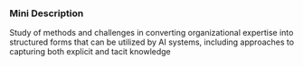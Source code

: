 ### Mini Description

Study of methods and challenges in converting organizational expertise into structured forms that can be utilized by AI systems, including approaches to capturing both explicit and tacit knowledge
